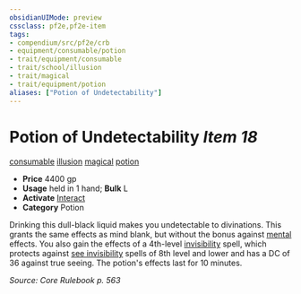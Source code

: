 ```yaml
---
obsidianUIMode: preview
cssclass: pf2e,pf2e-item
tags:
- compendium/src/pf2e/crb
- equipment/consumable/potion
- trait/equipment/consumable
- trait/school/illusion
- trait/magical
- trait/equipment/potion
aliases: ["Potion of Undetectability"]
---
```

# Potion of Undetectability *Item 18*  
[consumable](consumable.md)  [illusion](illusion.md)  [magical](magical.md)  [potion](potion.md)  

- **Price** 4400 gp
- **Usage** held in 1 hand; **Bulk** L
- **Activate** [Interact](interact.md)
- **Category** Potion

Drinking this dull-black liquid makes you undetectable to divinations. This grants the same effects as mind blank, but without the bonus against [mental](mental.md) effects. You also gain the effects of a 4th-level [invisibility](../../spells/invisibility.md) spell, which protects against [see invisibility](../../spells/see-invisibility.md) spells of 8th level and lower and has a DC of 36 against true seeing. The potion's effects last for 10 minutes.

*Source: Core Rulebook p. 563*